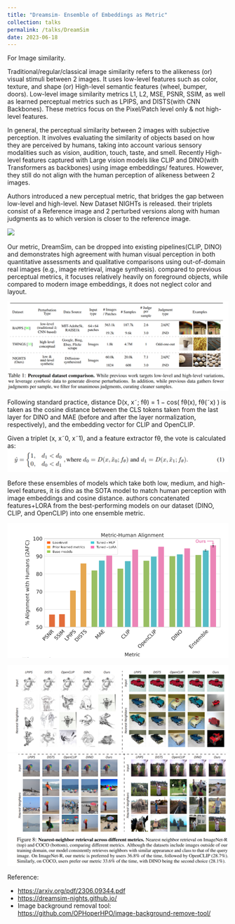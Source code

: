 ```yaml
---
title: "Dreamsim- Ensemble of Embeddings as Metric"
collection: talks
permalink: /talks/DreamSim
date: 2023-06-18
---
```


For Image similarity.

Traditional/regular/classical  image similarity refers to the alikeness (or) visual stimuli between 2 images. It uses low-level features such as color, texture, and shape (or) High-level semantic features (wheel, bumper, doors).  Low-level image similarity metrics L1, L2, MSE, PSNR, SSIM, as well as learned perceptual metrics such as LPIPS, and DISTS(with CNN Backbones). These metrics focus on the Pixel/Patch level only & not high-level features.

In general, the perceptual similarity between 2 images with subjective perception. It involves evaluating the similarity of objects based on how they are perceived by humans, taking into account various sensory modalities such as vision, audition, touch, taste, and smell. Recently High-level features captured with Large vision models like CLIP and DINO(with Transformers as backbones) using image embeddings/ features. However, they still do not align with the human perception of alikeness between 2 images.

Authors introduced a new perceptual metric, that bridges the gap between low-level and high-level. New Dataset NIGHTs is released. their triplets consist of a Reference image and 2 perturbed versions along with human judgments as to which version is closer to the reference image.

![](../assets/images/Dreamsim_img1.png)

Our metric, DreamSim, can be dropped into existing pipelines(CLIP, DINO) and demonstrates high agreement with human visual perception in both quantitative assessments and qualitative comparisons using out-of-domain real images (e.g., image retrieval, image synthesis). compared to previous perceptual metrics, it focuses relatively heavily on foreground objects, while compared to modern image embeddings, it does not neglect color and layout.

![](../assets/images/Dreamsim_img2.png)

Following standard practice, distance D(x, x˜; fθ) = 1 − cos( fθ(x),  fθ(˜x) ) is taken as the cosine distance between the CLS tokens taken from the last layer for DINO and MAE (before and after the layer normalization, respectively), and the embedding vector for CLIP and OpenCLIP.

Given a triplet (x, x˜0, x˜1), and a feature extractor fθ, the vote is calculated as:
![](../assets/images/Dreamsim_img3.png)

Before these ensembles of models which take both low, medium, and high-level features, it is dino as the SOTA model to match human perception with image embeddings and cosine distance. authors concatenated features+LORA from the best-performing models on our dataset (DINO, CLIP, and OpenCLIP) into one ensemble metric.

![](../assets/images/Dreamsim_img4.png)

![](../assets/images/Dreamsim_img5.png)
![](../assets/images/Dreamsim_img6.png)


Reference:
- https://arxiv.org/pdf/2306.09344.pdf
- https://dreamsim-nights.github.io/
- Image background removal tool: https://github.com/OPHoperHPO/image-background-remove-tool/
